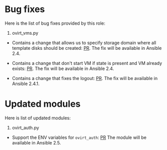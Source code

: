 Bug fixes
=========

Here is the list of bug fixes provided by this role:

1. ovirt_vms.py

 - Contains a change that allows us to specify storage domain where all template disks should be created: [PR](https://github.com/ansible/ansible/pull/24012).
   The fix will be available in Ansible 2.4.

 - Contains a change that don't start VM if state is present and VM already exists: [PR](https://github.com/ansible/ansible/pull/28214).
   The fix will be available in Ansible 2.4.

 - Contains a change that fixes the logout: [PR](https://github.com/ansible/ansible/pull/30410).
   The fix will be available in Ansible 2.4.1.

Updated modules
===============

Here is list of updated modules:

1. ovirt_auth.py

- Support the ENV variables for `ovirt_auth`: [PR](https://github.com/ansible/ansible/pull/34878)
  The module will be available in Ansible 2.5.
